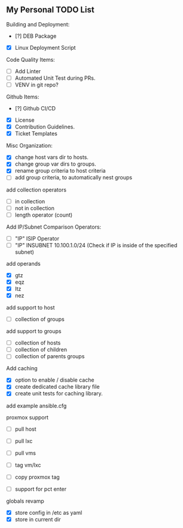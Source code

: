 ## My Personal TODO List

Building and Deployment:
- [?] DEB Package
- [X] Linux Deployment Script

Code Quality Items:
- [ ] Add Linter
- [ ] Automated Unit Test during PRs.
- [ ] VENV in git repo?

Github Items:
- [?] Github CI/CD
- [X] License 
- [X] Contribution Guidelines.
- [X] Ticket Templates

Misc Organization:
- [X] change host vars dir to hosts.
- [X] change group var dirs to groups.
- [X] rename group criteria to host criteria 
- [ ] add group criteria, to automatically nest groups

add collection operators 
- [ ] in collection 
- [ ] not in collection 
- [ ] length operator (count)

Add IP/Subnet Comparison Operators:
- [ ] "IP" ISIP Operator
- [ ] "IP" INSUBNET 10.100.1.0/24 (Check if IP is inside of the specified subnet)

add operands
- [X] gtz
- [X] eqz
- [X] ltz
- [X] nez

add support to host
- [ ] collection of groups

add support to groups 
- [ ] collection of hosts
- [ ] collection of children 
- [ ] collection of parents groups

Add caching
- [X] option to enable / disable cache
- [X] create dedicated cache library file
- [X] create unit tests for caching library.

add example ansible.cfg

proxmox support
- [ ] pull host
- [ ] pull lxc 
- [ ] pull vms
- [ ] tag vm/lxc
- [ ] copy proxmox tag
- [ ] support for pct enter


globals revamp
- [X] store config in /etc as yaml
- [X] store in current dir
